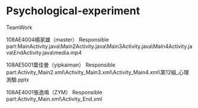 # Psychological-experiment
TeamWork

108AE4004楊家雄（master）
Responsible part:MainActivity.java\Main2Activity.java\Main3Activity.java\Main4Activity.java\EndActivity.java\media.mp4

108AE5001葉佳曼（yipkaiman）
Responsible part:Activity_Main2.xml\Activity_Main3.xml\Activity_Main4.xml\第12組_心理測驗.pptx

108AE4001張逸鳴（ZYM）
Responsible part:Activity_Main.xml\Activity_End.xml
